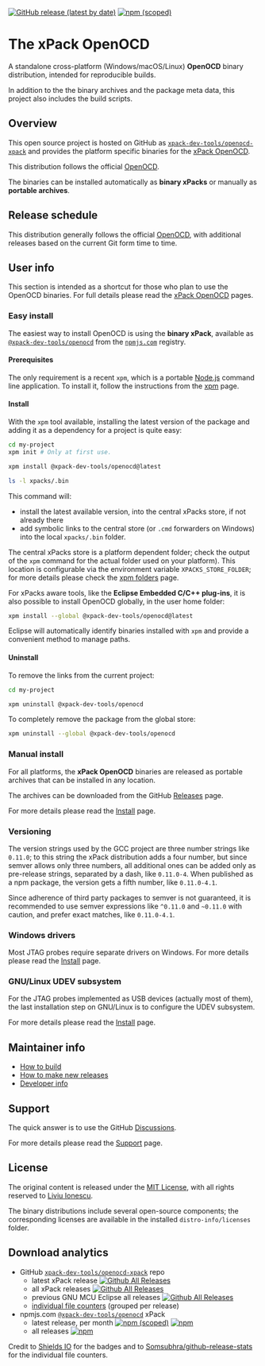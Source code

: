 
[![GitHub release (latest by date)](https://img.shields.io/github/v/release/xpack-dev-tools/openocd-xpack)](https://github.com/xpack-dev-tools/openocd-xpack/releases)
[![npm (scoped)](https://img.shields.io/npm/v/@xpack-dev-tools/openocd.svg)](https://www.npmjs.com/package/@xpack-dev-tools/openocd/)

# The xPack OpenOCD

A standalone cross-platform (Windows/macOS/Linux) **OpenOCD**
binary distribution, intended for reproducible builds.

In addition to the the binary archives and the package meta data,
this project also includes the build scripts.

## Overview

This open source project is hosted on GitHub as
[`xpack-dev-tools/openocd-xpack`](https://github.com/xpack-dev-tools/openocd-xpack)
and provides the platform specific binaries for the
[xPack OpenOCD](https://xpack.github.io/openocd/).

This distribution follows the official [OpenOCD](http://openocd.org).

The binaries can be installed automatically as **binary xPacks** or manually as
**portable archives**.

## Release schedule

This distribution generally follows the official
[OpenOCD](http://openocd.org), with
additional releases based on the current Git form time to time.

## User info

This section is intended as a shortcut for those who plan
to use the OpenOCD binaries. For full details please read the
[xPack OpenOCD](https://xpack.github.io/openocd/) pages.

### Easy install

The easiest way to install OpenOCD is using the **binary xPack**, available as
[`@xpack-dev-tools/openocd`](https://www.npmjs.com/package/@xpack-dev-tools/openocd)
from the [`npmjs.com`](https://www.npmjs.com) registry.

#### Prerequisites

The only requirement is a recent
`xpm`, which is a portable
[Node.js](https://nodejs.org) command line application. To install it,
follow the instructions from the
[xpm](https://xpack.github.io/xpm/install/) page.

#### Install

With the `xpm` tool available, installing
the latest version of the package and adding it as
a dependency for a project is quite easy:

```sh
cd my-project
xpm init # Only at first use.

xpm install @xpack-dev-tools/openocd@latest

ls -l xpacks/.bin
```

This command will:

- install the latest available version,
into the central xPacks store, if not already there
- add symbolic links to the central store
(or `.cmd` forwarders on Windows) into
the local `xpacks/.bin` folder.

The central xPacks store is a platform dependent
folder; check the output of the `xpm` command for the actual
folder used on your platform).
This location is configurable via the environment variable
`XPACKS_STORE_FOLDER`; for more details please check the
[xpm folders](https://xpack.github.io/xpm/folders/) page.

For xPacks aware tools, like the **Eclipse Embedded C/C++ plug-ins**,
it is also possible to install OpenOCD globally, in the user home folder:

```sh
xpm install --global @xpack-dev-tools/openocd@latest
```

Eclipse will automatically
identify binaries installed with
`xpm` and provide a convenient method to manage paths.

#### Uninstall

To remove the links from the current project:

```sh
cd my-project

xpm uninstall @xpack-dev-tools/openocd
```

To completely remove the package from the global store:

```sh
xpm uninstall --global @xpack-dev-tools/openocd
```

### Manual install

For all platforms, the **xPack OpenOCD**
binaries are released as portable
archives that can be installed in any location.

The archives can be downloaded from the
GitHub [Releases](https://github.com/xpack-dev-tools/openocd-xpack/releases/)
page.

For more details please read the
[Install](https://xpack.github.io/openocd/install/) page.

### Versioning

The version strings used by the GCC project are three number strings
like `0.11.0`; to this string the xPack distribution adds a four number,
but since semver allows only three numbers, all additional ones can
be added only as pre-release strings, separated by a dash,
like `0.11.0-4`. When published as a npm package, the version gets
a fifth number, like `0.11.0-4.1`.

Since adherence of third party packages to semver is not guaranteed,
it is recommended to use semver expressions like `^0.11.0` and `~0.11.0`
with caution, and prefer exact matches, like `0.11.0-4.1`.

### Windows drivers

Most JTAG probes require separate drivers on Windows.
For more details please read the
[Install](https://xpack.github.io/openocd/install/) page.

### GNU/Linux UDEV subsystem

For the JTAG probes implemented as USB devices (actually most of them),
the last installation step on GNU/Linux is to configure the UDEV subsystem.

For more details please read the
[Install](https://xpack.github.io/openocd/install/) page.

## Maintainer info

- [How to build](https://github.com/xpack-dev-tools/openocd-xpack/blob/xpack/README-BUILD.md)
- [How to make new releases](https://github.com/xpack-dev-tools/openocd-xpack/blob/xpack/README-RELEASE.md)
- [Developer info](https://github.com/xpack-dev-tools/openocd-xpack/blob/xpack/README-DEVELOP.md)

## Support

The quick answer is to use the GitHub
[Discussions](https://github.com/xpack-dev-tools/openocd-xpack/discussions/).

For more details please read the
[Support](https://xpack.github.io/openocd/support/) page.

## License

The original content is released under the
[MIT License](https://opensource.org/licenses/MIT), with all rights
reserved to [Liviu Ionescu](https://github.com/ilg-ul/).

The binary distributions include several open-source components; the
corresponding licenses are available in the installed
`distro-info/licenses` folder.

## Download analytics

- GitHub [`xpack-dev-tools/openocd-xpack`](https://github.com/xpack-dev-tools/openocd-xpack/) repo
  - latest xPack release
[![Github All Releases](https://img.shields.io/github/downloads/xpack-dev-tools/openocd-xpack/latest/total.svg)](https://github.com/xpack-dev-tools/openocd-xpack/releases/)
  - all xPack releases [![Github All Releases](https://img.shields.io/github/downloads/xpack-dev-tools/openocd-xpack/total.svg)](https://github.com/xpack-dev-tools/openocd-xpack/releases/)
  - previous GNU MCU Eclipse all releases [![Github All Releases](https://img.shields.io/github/downloads/gnu-mcu-eclipse/openocd/total.svg)](https://github.com/gnu-mcu-eclipse/openocd/releases/)
  - [individual file counters](https://somsubhra.github.io/github-release-stats/?username=xpack-dev-tools&repository=openocd-xpack) (grouped per release)
- npmjs.com [`@xpack-dev-tools/openocd`](https://www.npmjs.com/package/@xpack-dev-tools/openocd/) xPack
  - latest release, per month
[![npm (scoped)](https://img.shields.io/npm/v/@xpack-dev-tools/openocd.svg)](https://www.npmjs.com/package/@xpack-dev-tools/openocd/)
[![npm](https://img.shields.io/npm/dm/@xpack-dev-tools/openocd.svg)](https://www.npmjs.com/package/@xpack-dev-tools/openocd/)
  - all releases [![npm](https://img.shields.io/npm/dt/@xpack-dev-tools/openocd.svg)](https://www.npmjs.com/package/@xpack-dev-tools/openocd/)

Credit to [Shields IO](https://shields.io) for the badges and to
[Somsubhra/github-release-stats](https://github.com/Somsubhra/github-release-stats)
for the individual file counters.
